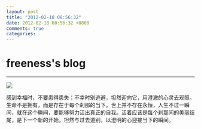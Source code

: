 ```yaml
---
layout: post
title: "2012-02-18 08:56:32"
date: 2012-02-18 08:56:32 +0800
comments: true
categories: 
---
```


# freeness's blog

----------

![](http://okqmqrbgo.bkt.clouddn.com/201202180856321.jpg)

>
感到幸福时，不要患得患失；不幸时别逃避，坦然迎向它，用澄澈的心灵去观照。生命不是拥有，而是存在于每个刹那的当下。世上并不存在永恒，人生不过一瞬间，就在这个瞬间，要能够努力活出真正的自我。活着应该是每个刹那间的美丽结尾，是下一个新的开始，坦然与过去道别，以澄明的心迎接当下的瞬间。